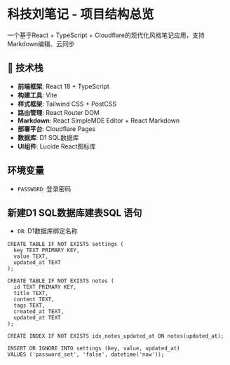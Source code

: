 # 科技刘笔记 - 项目结构总览

一个基于React + TypeScript + Cloudflare的现代化风格笔记应用，支持Markdown编辑、云同步

## 🚀 技术栈

- **前端框架**: React 18 + TypeScript
- **构建工具**: Vite
- **样式框架**: Tailwind CSS + PostCSS
- **路由管理**: React Router DOM
- **Markdown**: React SimpleMDE Editor + React Markdown
- **部署平台**: Cloudflare Pages
- **数据库**:  D1 SQL数据库
- **UI组件**: Lucide React图标库

## 环境变量

- `PASSWORD`: 登录密码


## 新建D1 SQL数据库建表SQL 语句

- `DB`: D1数据库绑定名称
  
```
CREATE TABLE IF NOT EXISTS settings (
  key TEXT PRIMARY KEY,
  value TEXT,
  updated_at TEXT
);

CREATE TABLE IF NOT EXISTS notes (
  id TEXT PRIMARY KEY,
  title TEXT,
  content TEXT,
  tags TEXT,
  created_at TEXT,
  updated_at TEXT
);

CREATE INDEX IF NOT EXISTS idx_notes_updated_at ON notes(updated_at);

INSERT OR IGNORE INTO settings (key, value, updated_at)
VALUES ('password_set', 'false', datetime('now'));
```

